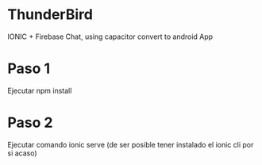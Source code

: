 # ThunderBird
IONIC + Firebase Chat, using capacitor convert to android App

# Paso 1
Ejecutar npm install
# Paso 2
Ejecutar comando ionic serve (de ser posible tener instalado el ionic cli por si acaso)